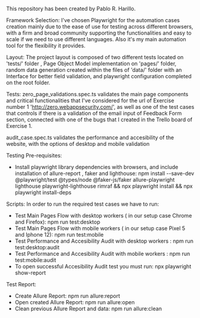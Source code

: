 This repository has been created by Pablo R. Harillo.

Framework Selection:
I've chosen Playwright for the automation cases creation mainly due to the ease of use for testing across different browsers, with a firm and broad community supporting the functionalities and easy to scale if we need to use different languages. Also it's my main automation tool for the flexibility it provides.

Layout:
The project layout is composed of two different tests located on 'tests/' folder , Page Object Model implementation on 'pages/' folder, random data generation created within the files of 'data/' folder with an Interface for better field validation, and playwright configuration completed on the root folder.

Tests:
zero_page_validations.spec.ts validates the main page components and critical functionalities that I've considered for the url of Exercise number 1 'http://zero.webappsecurity.com/', as well as one of the test cases that controls if there is a validation of the email input of Feedback Form section, connected with one of the bugs that I created in the Trello board of Exercise 1.

audit_case.spec.ts validates the performance and accesibility of the website, with the options of desktop and mobile validation

Testing Pre-requisites:
- Install playwright library dependencies with browsers, and include installation of allure-report , faker and lighthouse:
  npm install --save-dev @playwright/test @types/node @faker-js/faker allure-playwright lighthouse playwright-lighthouse rimraf && npx playwright install && npx playwright install-deps

Scripts:
In order to run the required test cases we have to run:
- Test Main Pages Flow with desktop workers ( in our setup case Chrome and Firefox): npm run test:desktop
- Test Main Pages Flow with mobile workers ( in our setup case Pixel 5 and Iphone 12): npm run test:mobile
- Test Performance and Accesibility Audit with desktop workers : npm run test:desktop:audit
- Test Performance and Accesibility Audit with mobile workers : npm run test:mobile:audit
- To open successful Accesibility Audit test you must run: npx playwright show-report

Test Report:
- Create Allure Report: npm run allure:report
- Open created Allure Report: npm run allure:open
- Clean previous Allure Report and data: npm run allure:clean

